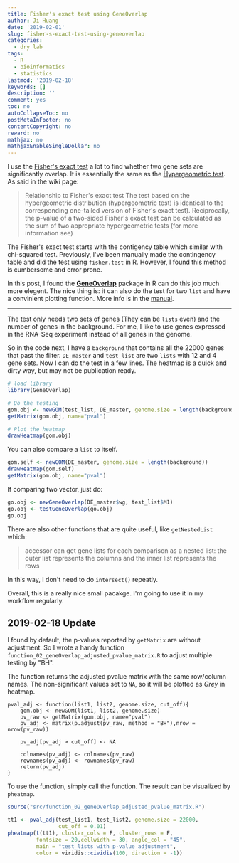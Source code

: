 ```yaml
---
title: Fisher's exact test using GeneOverlap
author: Ji Huang
date: '2019-02-01'
slug: fisher-s-exact-test-using-geneoverlap
categories:
  - dry lab
tags:
  - R
  - bioinformatics
  - statistics
lastmod: '2019-02-18'
keywords: []
description: ''
comment: yes
toc: no
autoCollapseToc: no
postMetaInFooter: no
contentCopyright: no
reward: no
mathjax: no
mathjaxEnableSingleDollar: no
---
```



I use the [Fisher's exact test](https://en.wikipedia.org/wiki/Fisher%27s_exact_test) a lot to find whether two gene sets are significantly overlap. It is essentially the same as the [Hypergeometric test](https://en.wikipedia.org/wiki/Hypergeometric_distribution). As said in the wiki page:

> Relationship to Fisher's exact test
The test based on the hypergeometric distribution (hypergeometric test) is identical to the corresponding one-tailed version of Fisher's exact test). Reciprocally, the p-value of a two-sided Fisher's exact test can be calculated as the sum of two appropriate hypergeometric tests (for more information see)


The Fisher's exact test starts with the contigency table which similar with chi-squared test. Previously, I've been manually made the contingency table and did the test using `fisher.test` in R. However, I found this method is cumbersome and error prone. 

In this post, I found the [**GeneOverlap**](https://www.bioconductor.org/packages/release/bioc/html/GeneOverlap.html) package in R can do this job much more elegent. The nice thing is: it can also do the test for two `list` and have a convinient plotting function. More info is in the [manual](https://bioconductor.org/packages/release/bioc/vignettes/GeneOverlap/inst/doc/GeneOverlap.pdf).

---

The test only needs two sets of genes (They can be `lists` even) and the number of genes in the background. For me, I like to use genes expressed in the RNA-Seq experiment instead of all genes in the genome. 

So in the code next, I have a `background` that contains all the 22000 genes that past the filter. `DE_master` and `test_list` are two `lists` with 12 and 4 gene sets. Now I can do the test in a few lines. The heatmap is a quick and dirty way, but may not be publication ready.

```r
# load library
library(GeneOverlap)

# Do the testing
gom.obj <- newGOM(test_list, DE_master, genome.size = length(background))
getMatrix(gom.obj, name="pval")

# Plot the heatmap
drawHeatmap(gom.obj)
```

You can also compare a `list` to itself.

```r
gom.self <- newGOM(DE_master, genome.size = length(background))
drawHeatmap(gom.self)
getMatrix(gom.obj, name="pval")
```

If comparing two vector, just do:

```r
go.obj <- newGeneOverlap(DE_master$wg, test_list$M1)
go.obj <- testGeneOverlap(go.obj)
go.obj
```

There are also other functions that are quite useful, like `getNestedList` which:

> accessor can get gene lists for each comparison as a nested list: the outer
list represents the columns and the inner list represents the rows

In this way, I don't need to do `intersect()` repeatly.

Overall, this is a really nice small pacakge. I'm going to use it in my workflow regularly.

## 2019-02-18 Update

I found by default, the p-values reported by `getMatrix` are without adjustment. So I wrote a handy function `function_02_geneOverlap_adjusted_pvalue_matrix.R` to adjust multiple testing by "BH".

The function returns the adjusted pvalue matrix with the same row/column names. The non-significant values set to `NA`, so it will be plotted as *Grey* in heatmap.

```function
pval_adj <- function(list1, list2, genome.size, cut_off){
    gom.obj <- newGOM(list1, list2, genome.size)
    pv_raw <- getMatrix(gom.obj, name="pval")
    pv_adj <- matrix(p.adjust(pv_raw, method = "BH"),nrow = nrow(pv_raw))
    
    pv_adj[pv_adj > cut_off] <- NA
    
    colnames(pv_adj) <- colnames(pv_raw)
    rownames(pv_adj) <- rownames(pv_raw)
    return(pv_adj)
}
```

To use the function, simply call the function. The result can be visualized by `pheatmap`.

```r
source("src/function_02_geneOverlap_adjusted_pvalue_matrix.R")

tt1 <- pval_adj(test_list1, test_list2, genome.size = 22000,
                cut_off = 0.01)
pheatmap(t(tt1), cluster_cols = F, cluster_rows = F,
         fontsize = 20,cellwidth = 30, angle_col = "45",
         main = "test_lists with p-value adjustment",
         color = viridis::cividis(100, direction = -1))

```


